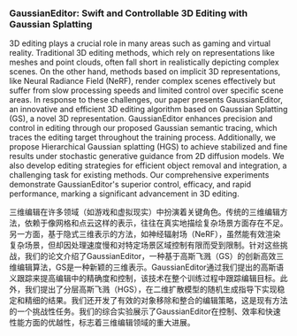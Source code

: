 ### GaussianEditor: Swift and Controllable 3D Editing with Gaussian Splatting

3D editing plays a crucial role in many areas such as gaming and virtual reality. Traditional 3D editing methods, which rely on representations like meshes and point clouds, often fall short in realistically depicting complex scenes. On the other hand, methods based on implicit 3D representations, like Neural Radiance Field (NeRF), render complex scenes effectively but suffer from slow processing speeds and limited control over specific scene areas. In response to these challenges, our paper presents GaussianEditor, an innovative and efficient 3D editing algorithm based on Gaussian Splatting (GS), a novel 3D representation. GaussianEditor enhances precision and control in editing through our proposed Gaussian semantic tracing, which traces the editing target throughout the training process. Additionally, we propose Hierarchical Gaussian splatting (HGS) to achieve stabilized and fine results under stochastic generative guidance from 2D diffusion models. We also develop editing strategies for efficient object removal and integration, a challenging task for existing methods. Our comprehensive experiments demonstrate GaussianEditor's superior control, efficacy, and rapid performance, marking a significant advancement in 3D editing.

三维编辑在许多领域（如游戏和虚拟现实）中扮演着关键角色。传统的三维编辑方法，依赖于像网格和点云这样的表示，往往在真实地描绘复杂场景方面存在不足。另一方面，基于隐式三维表示的方法，如神经辐射场（NeRF），虽然能有效渲染复杂场景，但却因处理速度慢和对特定场景区域控制有限而受到限制。针对这些挑战，我们的论文介绍了GaussianEditor，一种基于高斯飞溅（GS）的创新高效三维编辑算法，GS是一种新颖的三维表示。GaussianEditor通过我们提出的高斯语义跟踪来提高编辑中的精确度和控制，该技术在整个训练过程中跟踪编辑目标。此外，我们提出了分层高斯飞溅（HGS），在二维扩散模型的随机生成指导下实现稳定和精细的结果。我们还开发了有效的对象移除和整合的编辑策略，这是现有方法的一个挑战性任务。我们的综合实验展示了GaussianEditor在控制、效率和快速性能方面的优越性，标志着三维编辑领域的重大进展。
